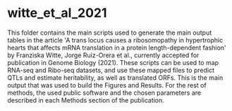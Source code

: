 # witte_et_al_2021
This folder contains the main scripts used to generate the main output tables in the article 'A trans locus causes a ribosomopathy in hypertrophic hearts that affects mRNA translation in a protein length-dependent fashion' by Franziska Witte, Jorge Ruiz-Orera et al., currently accepted for publication in Genome Biology (2021). These scripts can be used to map RNA-seq and Ribo-seq datasets, and use these mapped files to predict QTLs and estimate heritability, as well as translated ORFs. This is the main output that was used to build the Figures and Results. For the rest of methods, the used public software and the chosen parameters are described in each Methods section of the publication. 

